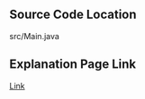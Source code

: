 ## Source Code Location

src/Main.java

## Explanation Page Link

[Link](https://lunareclipse000.wordpress.com/2024/03/15/java%eb%b0%b1%ec%a4%80-11718-%ea%b7%b8%eb%8c%80%eb%a1%9c-%ec%b6%9c%eb%a0%a5%ed%95%98%ea%b8%b0/)